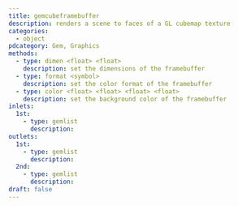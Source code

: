 ```yaml
---
title: gemcubeframebuffer
description: renders a scene to faces of a GL cubemap texture
categories:
  - object
pdcategory: Gem, Graphics
methods:
  - type: dimen <float> <float>
    description: set the dimensions of the framebuffer
  - type: format <symbol>
    description: set the color format of the framebuffer
  - type: color <float> <float> <float> <float>
    description: set the background color of the framebuffer
inlets:
  1st:
    - type: gemlist
      description:
outlets:
  1st:
    - type: gemlist
      description:
  2nd:
    - type: gemlist
      description:
draft: false
---
```


